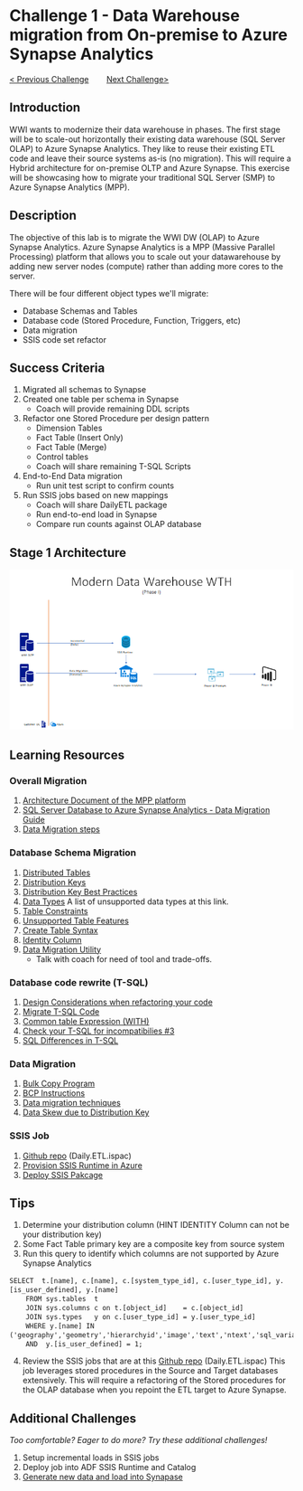 # Challenge 1 - Data Warehouse migration from On-premise to Azure Synapse Analytics

[< Previous Challenge](/Student/Challenges/Challenge0/readme.md)&nbsp;&nbsp;&nbsp;&nbsp;&nbsp;&nbsp;&nbsp;&nbsp;[Next Challenge>](/Student/Challenges/Challenge2/README.md)

## Introduction

WWI wants to modernize their data warehouse in phases.  The first stage will be to scale-out horizontally their existing data warehouse (SQL Server OLAP) to Azure Synapse Analytics.
They like to reuse their existing ETL code and leave their source systems as-is (no migration).  This will require a Hybrid architecture for on-premise OLTP and Azure Synapse.  This exercise will
be showcasing how to migrate your traditional SQL Server (SMP) to Azure Synapse Analytics (MPP).


## Description

The objective of this lab is to migrate the WWI DW (OLAP) to Azure Synapse Analytics.  Azure Synapse Analytics is a MPP (Massive Parallel Processing) platform that allows you to scale out your 
datawarehouse by adding new server nodes (compute) rather than adding more cores to the server.  

There will be four different object types we'll migrate:

* Database Schemas and Tables
* Database code (Stored Procedure, Function, Triggers, etc)
* Data migration
* SSIS code set refactor

## Success Criteria
1. Migrated all schemas to Synapse
2. Created one table per schema in Synapse
    - Coach will provide remaining DDL scripts
3. Refactor one Stored Procedure per design pattern
    - Dimension Tables
    - Fact Table (Insert Only)
    - Fact Table (Merge)
    - Control tables
    - Coach will share remaining T-SQL Scripts
4. End-to-End Data migration
    - Run unit test script to confirm counts
5. Run SSIS jobs based on new mappings
    - Coach will share DailyETL package
    - Run end-to-end load in Synapse
    - Compare run counts against OLAP database

## Stage 1 Architecture
![The Solution diagram is described in the text following this diagram.](/images/Challenge1.png)

## Learning Resources

### Overall Migration
1. [Architecture Document of the MPP platform](https://docs.microsoft.com/en-us/azure/synapse-analytics/sql-data-warehouse/massively-parallel-processing-mpp-architecture)
1. [SQL Server Database to Azure Synapse Analytics - Data Migration Guide](https://datamigration.microsoft.com/scenario/sql-to-sqldw?step=1)
1. [Data Migration steps](https://techcommunity.microsoft.com/t5/datacat/migrating-data-to-azure-sql-data-warehouse-in-practice/ba-p/305355) 

### Database Schema Migration
1. [Distributed Tables](https://docs.microsoft.com/en-us/azure/synapse-analytics/sql-data-warehouse/sql-data-warehouse-tables-distribute)
1. [Distribution Keys](https://docs.microsoft.com/en-us/azure/synapse-analytics/sql-data-warehouse/sql-data-warehouse-tables-overview) 
1. [Distribution Key Best Practices](https://techcommunity.microsoft.com/t5/datacat/choosing-hash-distributed-table-vs-round-robin-distributed-table/ba-p/305247)
1. [Data Types](https://docs.microsoft.com/en-us/azure/synapse-analytics/sql-data-warehouse/sql-data-warehouse-tables-data-types)  A list of unsupported data types at this link.
1. [Table Constraints](https://docs.microsoft.com/en-us/azure/synapse-analytics/sql-data-warehouse/sql-data-warehouse-table-constraints)
1. [Unsupported Table Features](https://docs.microsoft.com/en-us/azure/synapse-analytics/sql-data-warehouse/sql-data-warehouse-tables-overview#unsupported-table-features)
1. [Create Table Syntax](https://docs.microsoft.com/en-us/sql/t-sql/statements/create-table-azure-sql-data-warehouse?view%253Daps-pdw-2016-au7=&view=aps-pdw-2016-au7)
1. [Identity Column](https://docs.microsoft.com/en-us/azure/synapse-analytics/sql-data-warehouse/sql-data-warehouse-tables-identity)
1.  [Data Migration Utility](https://www.sqlservercentral.com/articles/azure-dwh-part-11-data-warehouse-migration-utility)
    - Talk with coach for need of tool and trade-offs.

### Database code rewrite (T-SQL)
1. [Design Considerations when refactoring your code](https://docs.microsoft.com/en-us/azure/synapse-analytics/sql-data-warehouse/sql-data-warehouse-overview-develop)
1. [Migrate T-SQL Code](https://github.com/uglide/azure-content/blob/master/articles/sql-data-warehouse/sql-data-warehouse-migrate-code.md)
1. [Common table Expression (WITH)](https://docs.microsoft.com/en-us/sql/t-sql/queries/with-common-table-expression-transact-sql?view=sql-server-ver15#features-and-limitations-of-common-table-expressions-in--and-)
1. [Check your T-SQL for incompatibilies #3](https://www.blue-granite.com/blog/5-important-steps-when-migrating-to-your-scaled-out-data-warehouse)
1. [SQL Differences in T-SQL](https://docs.microsoft.com/en-us/azure/synapse-analytics/sql-data-warehouse/sql-data-warehouse-troubleshoot#differences-from-sql-database)

### Data Migration
1. [Bulk Copy Program](https://docs.microsoft.com/en-us/sql/tools/bcp-utility?toc=/azure/synapse-analytics/sql-data-warehouse/toc.json&bc=/azure/synapse-analytics/sql-data-warehouse/breadcrumb/toc.json&view=azure-sqldw-latest) 
1. [BCP Instructions](https://github.com/uglide/azure-content/blob/master/articles/sql-data-warehouse/sql-data-warehouse-load-with-bcp.md)
1. [Data migration techniques](https://github.com/uglide/azure-content/blob/master/articles/sql-data-warehouse/sql-data-warehouse-migrate-data.md)
1. [Data Skew due to Distribution Key](https://github.com/rgl/azure-content/blob/master/articles/sql-data-warehouse/sql-data-warehouse-manage-distributed-data-skew.md)

### SSIS Job
1. [Github repo](https://github.com/Microsoft/sql-server-samples/releases/tag/wide-world-importers-v1.0) (Daily.ETL.ispac) 
1. [Provision SSIS Runtime in Azure](https://docs.microsoft.com/en-us/azure/data-factory/tutorial-deploy-ssis-packages-azure)
1. [Deploy SSIS Pakcage](https://docs.microsoft.com/en-us/sql/integration-services/lift-shift/ssis-azure-deploy-run-monitor-tutorial?view=sql-server-ver15)

## Tips
1. Determine your distribution column (HINT IDENTITY Column can not be your distribution key)
1. Some Fact Table primary key are a composite key from source system
1. Run this query to identify which columns are not supported by Azure Synapse Analytics
```
SELECT  t.[name], c.[name], c.[system_type_id], c.[user_type_id], y.[is_user_defined], y.[name]
	FROM sys.tables  t
	JOIN sys.columns c on t.[object_id]    = c.[object_id]
	JOIN sys.types   y on c.[user_type_id] = y.[user_type_id]
	WHERE y.[name] IN ('geography','geometry','hierarchyid','image','text','ntext','sql_variant','timestamp','xml')
	AND  y.[is_user_defined] = 1;
```
4. Review the SSIS jobs that are at this [Github repo](https://github.com/Microsoft/sql-server-samples/releases/tag/wide-world-importers-v1.0) (Daily.ETL.ispac)  This job leverages
stored procedures in the Source and Target databases extensively.  This will require a refactoring of the Stored procedures for the OLAP database when you repoint the ETL
target to Azure Synapse.


## Additional Challenges

*Too comfortable?  Eager to do more?  Try these additional challenges!*

1. Setup incremental loads in SSIS jobs
2. Deploy job into ADF SSIS Runtime and Catalog
3. [Generate new data and load into Synapase](https://docs.microsoft.com/en-us/sql/samples/wide-world-importers-generate-data?view=sql-server-ver15)
